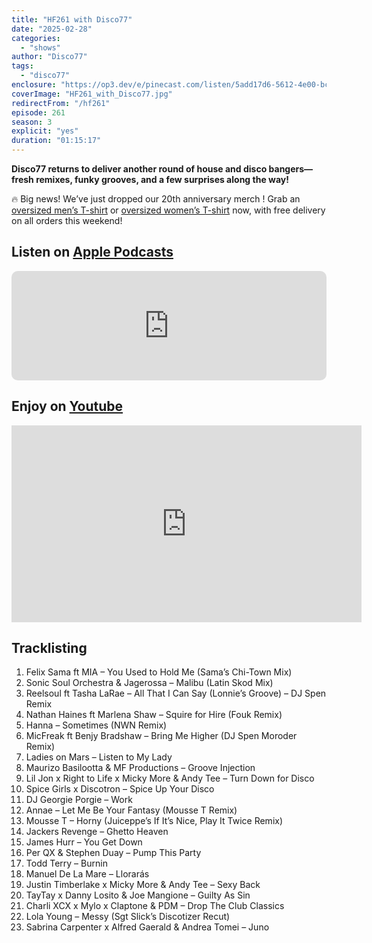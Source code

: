 ```yaml
---
title: "HF261 with Disco77"
date: "2025-02-28"
categories:
  - "shows"
author: "Disco77"
tags:
  - "disco77"
enclosure: "https://op3.dev/e/pinecast.com/listen/5add17d6-5612-4e00-bcf7-aeb1fe8adc4d.mp3?source=rss&ext=asset.mp3 72448409 audio/mpeg"
coverImage: "HF261_with_Disco77.jpg"
redirectFrom: "/hf261"
episode: 261
season: 3
explicit: "yes"
duration: "01:15:17"
---
```


**Disco77 returns to deliver another round of house and disco bangers—fresh remixes, funky grooves, and a few surprises along the way!**

🔥 Big news! We’ve just dropped our 20th anniversary merch ! Grab an [oversized men’s T-shirt](https://housefinesse.teemill.com/product/20-years-mens-oversized-t-shirt/) or [oversized women’s T-shirt](https://housefinesse.teemill.com/product/20-years-womens-oversized-t-shirt/) now, with free delivery on all orders this weekend!

## Listen on [Apple Podcasts](https://podcasts.apple.com/gb/podcast/hf261-with-disco77-28-feb-2025/id355833875?i=1000696726921)

<iframe allow="autoplay *; encrypted-media *; fullscreen *; clipboard-write" frameborder="0" height="175" style="width:100%;max-width:660px;overflow:hidden;border-radius:10px;" sandbox="allow-forms allow-popups allow-same-origin allow-scripts allow-storage-access-by-user-activation allow-top-navigation-by-user-activation" src="https://embed.podcasts.apple.com/gb/podcast/hf261-with-disco77-28-feb-2025/id355833875?i=1000696726921"></iframe>

## Enjoy on [Youtube](https://youtu.be/jrPIt4F0iS0?si=jRetEyPfe614Zo0W)

<iframe width="560" height="315" src="https://www.youtube.com/embed/jrPIt4F0iS0?si=jRetEyPfe614Zo0W" title="YouTube video player" frameborder="0" allow="accelerometer; autoplay; clipboard-write; encrypted-media; gyroscope; picture-in-picture; web-share" referrerpolicy="strict-origin-when-cross-origin" allowfullscreen></iframe>

## Tracklisting

1. Felix Sama ft MIA – You Used to Hold Me (Sama’s Chi-Town Mix)
2. Sonic Soul Orchestra & Jagerossa – Malibu (Latin Skod Mix)
3. Reelsoul ft Tasha LaRae – All That I Can Say (Lonnie’s Groove) – DJ Spen Remix
4. Nathan Haines ft Marlena Shaw – Squire for Hire (Fouk Remix)
5. Hanna – Sometimes (NWN Remix)
6. MicFreak ft Benjy Bradshaw – Bring Me Higher (DJ Spen Moroder Remix)
7. Ladies on Mars – Listen to My Lady
8. Maurizo Basilootta & MF Productions – Groove Injection
9. Lil Jon x Right to Life x Micky More & Andy Tee – Turn Down for Disco
10. Spice Girls x Discotron – Spice Up Your Disco
11. DJ Georgie Porgie – Work
12. Annae – Let Me Be Your Fantasy (Mousse T Remix)
13. Mousse T – Horny (Juiceppe’s If It’s Nice, Play It Twice Remix)
14. Jackers Revenge – Ghetto Heaven
15. James Hurr – You Get Down
16. Per QX & Stephen Duay – Pump This Party
17. Todd Terry – Burnin
18. Manuel De La Mare – Llorarás
19. Justin Timberlake x Micky More & Andy Tee – Sexy Back
20. TayTay x Danny Losito & Joe Mangione – Guilty As Sin
21. Charli XCX x Mylo x Claptone & PDM – Drop The Club Classics
22. Lola Young – Messy (Sgt Slick’s Discotizer Recut)
23. Sabrina Carpenter x Alfred Gaerald & Andrea Tomei – Juno
